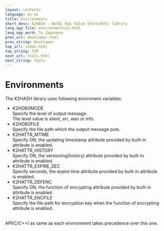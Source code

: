 ```yaml
---
layout: contents
language: en-us
title: Environments
short_desc: K2HASH - NoSQL Key Value Store(KVS) library
lang_opp_file: environmentsja.html
lang_opp_word: To Japanese
prev_url: developer.html
prev_string: Developer
top_url: index.html
top_string: TOP
next_url: tools.html
next_string: Tools
---
```


# Environments
The K2HASH library uses following envirnment variables.
- K2HDBGMODE  
  Specify the level of output message.  
  The level value is silent, err, wan or info.
- K2HDBGFILE  
  Specify the file path which the output message puts.
- K2HATTR_MTIME  
  Specify ON, the updating timestamp attribute provided by built-in attribute is enabled.
- K2HATTR_HISTORY  
  Specify ON, the versioning(history) attribute provided by built-in attribute is enabled.
- K2HATTR_EXPIRE_SEC  
  Specify seconds, the expire time attribute provided by built-in attribute is enabled.
- K2HATTR_DEFENC  
  Specify ON, the function of encrypting attribute provided by built-in attribute is enabled.
- K2HATTR_ENCFILE  
  Specify the file path for encryption key when the function of encrypting attribute is enabled.
<br />
API(C/C++) as same as each environment takes precedence over this one.
